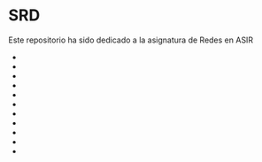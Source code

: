 # SRD

Este repositorio ha sido dedicado a la asignatura de Redes en ASIR

+ []()
+ []()
+ []()
+ []()
+ []()
+ []()
+ []()
+ []()
+ []()
+ []()
+ []()
